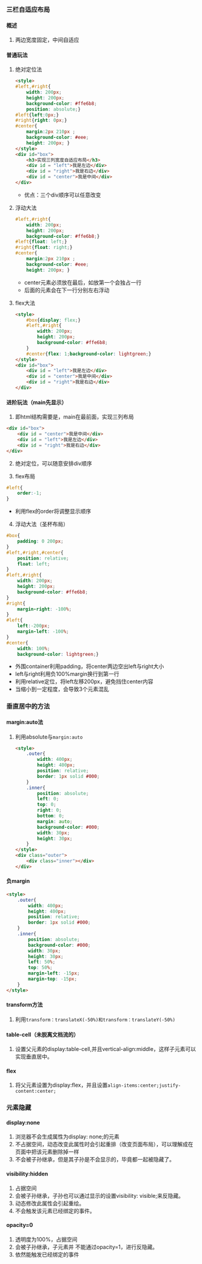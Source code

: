 ### 三栏自适应布局

#### 概述

1. 两边宽度固定，中间自适应

#### 普通玩法

1. 绝对定位法

	```html
	<style>
	#left,#right{
	    width: 200px;
	    height: 200px; 
	    background-color: #ffe6b8;
	    position: absolute;}
	#left{left:0px;}
	#right{right: 0px;}
	#center{
	    margin:2px 210px ;
	    background-color: #eee;
	    height: 200px; }
	</style>
	<div id="box">
	    <h3>实现三列宽度自适应布局</h3>
	    <div id = "left">我是左边</div>
	    <div id = "right">我是右边</div>
	    <div id = "center">我是中间</div>
	</div>
	```

	- 优点：三个div顺序可以任意改变

2. 浮动大法

	```css
	#left,#right{
	    width: 200px;
	    height: 200px; 
	    background-color: #ffe6b8;}
	#left{float: left;}
	#right{float: right;}
	#center{
	    margin:2px 210px ;
	    background-color: #eee;
	    height: 200px; }
	```

	- center元素必须放在最后，如放第一个会独占一行
	- 后面的元素会在下一行分别左右浮动

3. flex大法

	```html
	<style>
	    #box{display: flex;}
	    #left,#right{
	        width: 200px;
	        height: 200px;
	        background-color: #ffe6b8;
	    }
	    #center{flex: 1;background-color: lightgreen;}
	</style>
	<div id="box">
	    <div id = "left">我是左边</div>
	    <div id = "center">我是中间</div>
	    <div id = "right">我是右边</div>
	</div>
	```


#### 进阶玩法（main先显示）

1. 即html结构需要是，main在最前面，实现三列布局

  ```html
  <div id="box">
      <div id = "center">我是中间</div>
      <div id = "left">我是左边</div>    
      <div id = "right">我是右边</div>
  </div>
  ```

2. 绝对定位，可以随意安排div顺序

3. flex布局

  ```css
  #left{
      order:-1;
  }
  ```

  - 利用flex的order将调整显示顺序

4. 浮动大法（圣杯布局）

  ```css
  #box{
      padding: 0 200px;
  }
  #left,#right,#center{
      position: relative;
      float: left;
  }
  #left,#right{
      width: 200px;
      height: 200px;
      background-color: #ffe6b8;
  }
  #right{
      margin-right: -100%;
  }
  #left{
      left:-200px;
      margin-left: -100%;
  }
  #center{
      width: 100%;
      background-color: lightgreen;}
  ```

  - 外围container利用padding，将center两边空出left与right大小
  - left与right利用负100%margin换行到第一行
  - 利用relative定位，将left左移200px，避免挡住center内容
  - 当缩小到一定程度，会导致3个元素混乱



### 垂直居中的方法

#### margin:auto法

1. 利用absolute与`margin:auto`

   ```html
   <style>
       .outer{
           width: 400px;
           height: 400px;
           position: relative;
           border: 1px solid #000;
       }
       .inner{
           position: absolute;
           left: 0;
           top: 0;
           right: 0;
           bottom: 0;
           margin: auto;
           background-color: #000;
           width: 30px;
           height: 30px;
       }
   </style>
   <div class="outer">
       <div class="inner"></div>
   </div>
   ```

#### 负margin

```html
<style>
    .outer{
        width: 400px;
        height: 400px;
        position: relative;
        border: 1px solid #000;
    }
    .inner{
        position: absolute;        
        background-color: #000;
        width: 30px;
        height: 30px;
        left: 50%;
        top: 50%;
        margin-left: -15px;
        margin-top: -15px;
    }
</style>
```

#### transform方法

1. 利用`transform：translateX(-50%)和transform：translateY(-50%) `

#### table-cell（未脱离文档流的）

1. 设置父元素的display:table-cell,并且vertical-align:middle，这样子元素可以实现垂直居中。 

#### flex

1. 将父元素设置为display:flex，并且设置`align-items:center;justify-content:center;`

### 元素隐藏

#### display:none

1. 浏览器不会生成属性为display: none;的元素
2. 不占据空间，动态改变此属性时会引起重排（改变页面布局），可以理解成在页面中把该元素删除掉一样 
3. 不会被子孙继承，但是其子孙是不会显示的，毕竟都一起被隐藏了。  

#### visibility:hidden

1. 占据空间
2. 会被子孙继承，子孙也可以通过显示的设置visibility: visible;来反隐藏。  
3. 动态修改此属性会引起重绘。  
4. 不会触发该元素已经绑定的事件。 

#### opacity=0

1. 透明度为100%，占据空间
2. 会被子孙继承，子元素并 不能通过opacity=1，进行反隐藏。
3. 依然能触发已经绑定的事件 